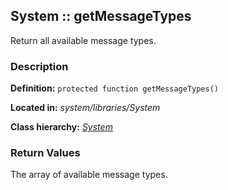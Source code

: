 
System :: getMessageTypes
-------------------------------------------

Return all available message types.


### Description ###

**Definition:** `protected function getMessageTypes()`

**Located in:** *system/libraries/System*

**Class hierarchy:** *[System](../System.md)*

	
### Return Values ###

The array of available message types.